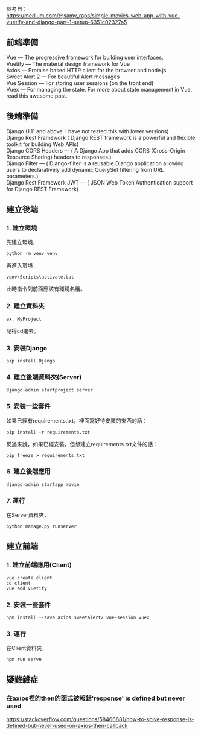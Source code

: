 參考自：  
https://medium.com/@samy_raps/simple-movies-web-app-with-vue-vuetify-and-django-part-1-setup-6351c02327a5  

## 前端準備
Vue — The progressive framework for building user interfaces.  
Vuetify — The material design framework for Vue  
Axios — Promise based HTTP client for the browser and node.js  
Sweet Alert 2 — For beautiful Alert messages  
Vue Session — For storing user sessions (on the front end)  
Vuex — For managing the state. For more about state management in Vue, read this awesome post.  
## 後端準備
Django (1.11 and above. I have not tested this with lower versions)  
Django Rest Framework ( Django REST framework is a powerful and flexible toolkit for building Web APIs)  
Django CORS Headers — ( A Django App that adds CORS (Cross-Origin Resource Sharing) headers to responses.)  
Django Filter — ( Django-filter is a reusable Django application allowing users to declaratively add dynamic QuerySet filtering from URL parameters.)  
Django Rest Framework JWT — ( JSON Web Token Authentication support for Django REST Framework)  
## 建立後端
### 1. 建立環境
先建立環境，

    python -m venv venv
    
    
再進入環境，

    venv\Scripts\activate.bat
    
此時指令列前面應該有環境名稱。
### 2. 建立資料夾

    ex. MyProject
記得cd進去。
### 3. 安裝Django

    pip install Django
### 4. 建立後端資料夾(Server)

    django-admin startproject server
### 5. 安裝一些套件
如果已經有requirements.txt，裡面寫好待安裝的東西的話：

    pip install -r requirements.txt
反過來說，如果已經安裝，但想建立requirements.txt文件的話：

    pip freeze > requirements.txt
### 6. 建立後端應用

    django-admin startapp movie
### 7. 運行
在Server資料夾，

    python manage.py runserver
## 建立前端
### 1. 建立前端應用(Client)

    vue create client
    cd client
    vue add vuetify
### 2. 安裝一些套件

    npm install --save axios sweetalert2 vue-session vuex
### 3. 運行
在Client資料夾，

    npm run serve




## 疑難雜症
### 在axios裡的then的函式被報錯'response' is defined but never used
https://stackoverflow.com/questions/58466881/how-to-solve-response-is-defined-but-never-used-on-axios-then-callback
